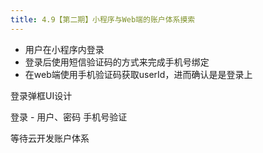```yaml
---
title: 4.9【第二期】小程序与Web端的账户体系摸索
---
```


* 用户在小程序内登录
* 登录后使用短信验证码的方式来完成手机号绑定
* 在web端使用手机验证码获取userId，进而确认是是登录上

登录弹框UI设计

登录 - 用户、密码
手机号验证

等待云开发账户体系


